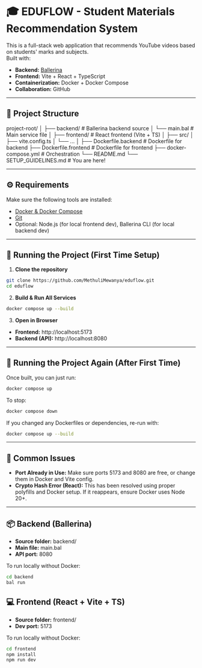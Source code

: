 # 🎓 EDUFLOW - Student Materials Recommendation System

This is a full-stack web application that recommends YouTube videos based on students' marks and subjects.  
Built with:

- **Backend:** [Ballerina](https://ballerina.io/)
- **Frontend:** Vite + React + TypeScript
- **Containerization:** Docker + Docker Compose
- **Collaboration:** GitHub

---

## 📁 Project Structure

project-root/
│
├── backend/ # Ballerina backend source
│ └── main.bal # Main service file
│
├── frontend/ # React frontend (Vite + TS)
│ ├── src/
│ ├── vite.config.ts
│ └── ...
│
├── Dockerfile.backend # Dockerfile for backend
├── Dockerfile.frontend # Dockerfile for frontend
├── docker-compose.yml # Orchestration
└── README.md 
└── SETUP_GUIDELINES.md # You are here!

---

## ⚙️ Requirements

Make sure the following tools are installed:

- [Docker & Docker Compose](https://docs.docker.com/get-docker/)
- [Git](https://git-scm.com/)
- Optional: Node.js (for local frontend dev), Ballerina CLI (for local backend dev)

---

## 🚀 Running the Project (First Time Setup)

1. **Clone the repository**

```bash
git clone https://github.com/MethuliMewanya/eduflow.git
cd eduflow

```

2. **Build & Run All Services**

```bash
docker compose up --build

```

3. **Open in Browser**

- **Frontend:** http://localhost:5173
- **Backend (API):** http://localhost:8080

---

## 🔁 Running the Project Again (After First Time)

Once built, you can just run:

```bash
docker compose up

```

To stop:

```bash
docker compose down

```

If you changed any Dockerfiles or dependencies, re-run with:

```bash
docker compose up --build

```

---


## 🧯 Common Issues

- **Port Already in Use:** Make sure ports 5173 and 8080 are free, or change them in Docker and Vite config.
- **Crypto Hash Error (React):** This has been resolved using proper polyfills and Docker setup. If it reappears, ensure Docker uses Node 20+.

---

## 📦 Backend (Ballerina)

- **Source folder:** backend/
- **Main file:** main.bal
- **API port:** 8080

To run locally without Docker:

```bash
cd backend
bal run

```

## 💻 Frontend (React + Vite + TS)

- **Source folder:** frontend/
- **Dev port:** 5173

To run locally without Docker:

```bash
cd frontend
npm install
npm run dev

```



